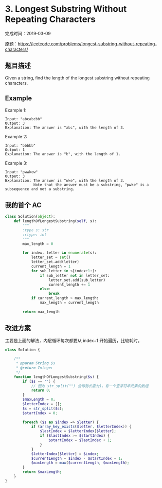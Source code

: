 # 3. Longest Substring Without Repeating Characters

完成时间：2019-03-09

原题：https://leetcode.com/problems/longest-substring-without-repeating-characters/

## 题目描述

Given a string, find the length of the longest substring without repeating characters.

## Example

Example 1:
```
Input: "abcabcbb"
Output: 3 
Explanation: The answer is "abc", with the length of 3. 
```

Example 2:
```
Input: "bbbbb"
Output: 1
Explanation: The answer is "b", with the length of 1.
```

Example 3:
```
Input: "pwwkew"
Output: 3
Explanation: The answer is "wke", with the length of 3. 
             Note that the answer must be a substring, "pwke" is a subsequence and not a substring.
```

## 我的首个 AC
```python
class Solution(object):
    def lengthOfLongestSubstring(self, s):
        """
        :type s: str
        :rtype: int
        """
        max_length = 0
        
        for index, letter in enumerate(s):
            letter_set = set()
            letter_set.add(letter)
            current_length = 1
            for sub_letter in s[index+1:]:
                if sub_letter not in letter_set:
                    letter_set.add(sub_letter)
                    current_length += 1
                else:
                    break
            if current_length > max_length:
                max_length = current_length
        
        return max_length
```

## 改进方案

主要是上面的解法，内层循环每次都要从 index+1 开始遍历，比较耗时。

```php
class Solution {

    /**
     * @param String $s
     * @return Integer
     */
    function lengthOfLongestSubstring($s) {
        if ($s == '') {
            // 因为 str_split("") 会得到长度为1，有一个空字符串元素的数组
            return 0;
        }
        $maxLength = 0;
        $letterIndex = [];
        $s = str_split($s);
        $startIndex = 0;
        
        foreach ($s as $index => $letter) {
            if (array_key_exists($letter, $letterIndex)) {
                $lastIndex = $letterIndex[$letter];
                if ($lastIndex >= $startIndex) {
                    $startIndex = $lastIndex + 1;
                }
            }
            $letterIndex[$letter] = $index;
            $currentLength = $index - $startIndex + 1;
            $maxLength = max($currentLength, $maxLength);
        } 
        return $maxLength;
    }
}
```